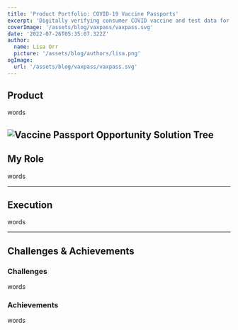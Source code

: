 ```yaml
---
title: 'Product Portfolio: COVID-19 Vaccine Passports'
excerpt: 'Digitally verifying consumer COVID vaccine and test data for the safe reopening of stores, stadiums, and restaurants.'
coverImage: '/assets/blog/vaxpass/vaxpass.svg'
date: '2022-07-26T05:35:07.322Z'
author:
  name: Lisa Orr
  picture: '/assets/blog/authors/lisa.png'
ogImage:
  url: '/assets/blog/vaxpass/vaxpass.svg'
---
```


## Product

words
 
 ![Vaccine Passport Opportunity Solution Tree](/assets/blog/vaxpass/vaxpass.png)
 ---

## My Role

words

---

## Execution

words

---

## Challenges & Achievements

### Challenges

words

### Achievements

words
